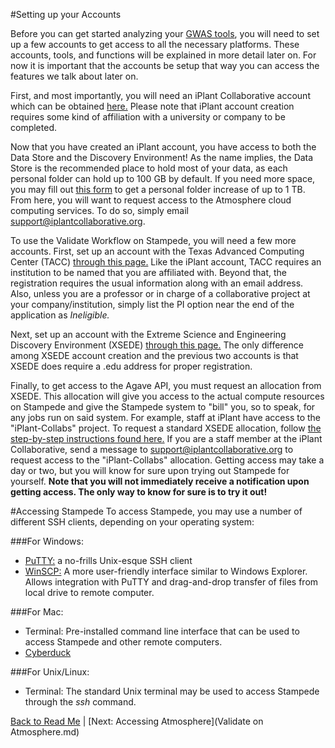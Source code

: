 #Setting up your Accounts

Before you can get started analyzing your [GWAS tools](https://en.wikipedia.org/wiki/Genome-wide_association_study), you will need to set up a few accounts to get access to all the necessary platforms. These accounts, tools, and functions will be explained in more detail later on. For now it is important that the accounts be setup that way you can access the features we talk about later on. 

First, and most importantly, you will need an iPlant Collaborative account which can be obtained [here.](https://user.iplantcollaborative.org/register/) Please note that iPlant account creation requires some kind of affiliation with a university or company to be completed.

Now that you have created an iPlant account, you have access to both the Data Store and the Discovery Environment! As the name implies, the Data Store is the recommended place to hold most of your data, as each personal folder can hold up to 100 GB by default. If you need more space, you may fill out [this form](http://www.iplantcollaborative.org/content/request-data-store-allocation-increase) to get a personal folder increase of up to 1 TB. From here, you will want to request access to the Atmosphere cloud computing services. To do so, simply email support@iplantcollaborative.org.

To use the Validate Workflow on Stampede, you will need a few more accounts. First, set up an account with the Texas Advanced Computing Center (TACC) [through this page.](https://portal.tacc.utexas.edu/account-request) Like the iPlant account, TACC requires an institution to be named that you are affiliated with. Beyond that, the registration requires the usual information along with an email address. Also, unless you are a professor or in charge of a collaborative project at your company/institution, simply list the PI option near the end of the application as *Ineligible.*

Next, set up an account with the Extreme Science and Engineering Discovery Environment (XSEDE) [through this page.](https://portal.xsede.org/?p_p_id=58&p_p_lifecycle=0&p_p_state=maximized&p_p_mode=view&saveLastPath=0&_58_struts_action=%2Flogin%2Fcreate_account) The only difference among XSEDE account creation and the previous two accounts is that XSEDE does require a .edu address for proper registration. 

Finally, to get access to the Agave API, you must request an allocation from XSEDE. This allocation will give you access to the actual compute resources on Stampede and give the Stampede system to "bill" you, so to speak, for any jobs run on said system. For example, staff at iPlant have access to the "iPlant-Collabs" project. To request a standard XSEDE allocation, follow [the step-by-step instructions found here.](https://portal.xsede.org/allocation-request-steps) If you are a staff member at the iPlant Collaborative, send a message to support@iplantcollaborative.org to request access to the "iPlant-Collabs" allocation. Getting access may take a day or two, but you will know for sure upon trying out Stampede for yourself. **Note that you will not immediately receive a notification upon getting access. The only way to know for sure is to try it out!**

#Accessing Stampede
To access Stampede, you may use a number of different SSH clients, depending on your operating system:

###For Windows:
* [PuTTY:](http://www.putty.org/) a no-frills Unix-esque SSH client
* [WinSCP:](http://winscp.net/eng/index.php) A more user-friendly interface similar to Windows Explorer. Allows integration with PuTTY and drag-and-drop transfer of files from local drive to remote computer.

###For Mac:
* Terminal: Pre-installed command line interface that can be used to access Stampede and other remote computers.
* [Cyberduck](https://cyberduck.io/)

###For Unix/Linux:
* Terminal: The standard Unix terminal may be used to access Stampede through the *ssh* command.

[Back to Read Me](../README.md) | [Next: Accessing Atmosphere](Validate on Atmosphere.md)
